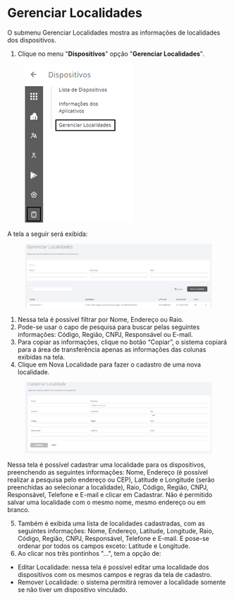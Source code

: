 # Gerenciar Localidades

O submenu Gerenciar Localidades mostra as informações de localidades dos dispositivos.

1. Clique no menu "**Dispositivos**" opção "**Gerenciar Localidades**".

<figure><img src="../../../.gitbook/assets/image (304) (1).png" alt=""><figcaption></figcaption></figure>

A tela a seguir será exibida:

<figure><img src="../../../.gitbook/assets/image (305) (1).png" alt=""><figcaption></figcaption></figure>

1. Nessa tela é possível filtrar por Nome, Endereço ou Raio.
2. Pode-se usar o capo de pesquisa para buscar pelas seguintes informações: Código, Região, CNPJ, Responsável ou E-mail.
3. Para copiar as informações, clique no botão “Copiar”, o sistema copiará para a área de transferência apenas as informações das colunas exibidas na tela.
4. Clique em Nova Localidade para fazer o cadastro de uma nova localidade.

<figure><img src="../../../.gitbook/assets/image (306) (1).png" alt=""><figcaption></figcaption></figure>

Nessa tela é possível cadastrar uma localidade para os dispositivos, preenchendo as seguintes informações: Nome, Endereço (é possível realizar a pesquisa pelo endereço ou CEP), Latitude e Longitude (serão preenchidas ao selecionar a localidade), Raio, Código, Região, CNPJ, Responsável, Telefone e E-mail e clicar em Cadastrar. Não é permitido salvar uma localidade com o mesmo nome, mesmo endereço ou em branco.

5. Também é exibida uma lista de localidades cadastradas, com as seguintes informações: Nome, Endereço, Latitude, Longitude, Raio, Código, Região, CNPJ, Responsável, Telefone e E-mail. E pose-se ordenar por todos os campos exceto: Latitude e Longitude.
6. Ao clicar nos três pontinhos "...", tem a opção de:

* Editar Localidade: nessa tela é possível editar uma localidade dos dispositivos com os mesmos campos e regras da tela de cadastro.
* Remover Localidade: o sistema permitirá remover a localidade somente se não tiver um dispositivo vinculado.
